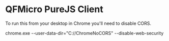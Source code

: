 # QFMicro PureJS Client

To run this from your desktop in Chrome you'll need to disable CORS. 

chrome.exe --user-data-dir="C://ChromeNoCORS" --disable-web-security
